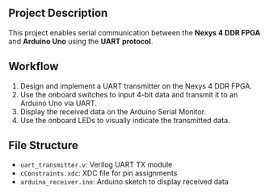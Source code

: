 ## Project Description

This project enables serial communication between the **Nexys 4 DDR FPGA** and **Arduino Uno** using the **UART protocol**.

## Workflow

1. Design and implement a UART transmitter on the Nexys 4 DDR FPGA.
2. Use the onboard switches to input 4-bit data and transmit it to an Arduino Uno via UART.
3. Display the received data on the Arduino Serial Monitor.
4. Use the onboard LEDs to visually indicate the transmitted data.

## File Structure

- `uart_transmitter.v`: Verilog UART TX module
- `cConstraints.xdc`: XDC file for pin assignments
- `arduino_receiver.ino`: Arduino sketch to display received data